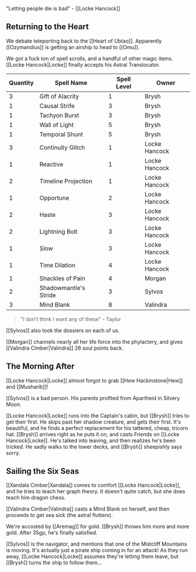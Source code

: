 "Letting people die is bad" - [[Locke Hancock]]
## Returning to the Heart
We debate teleporting back to the [[Heart of Ubtao]]. Apparently [[Ozymandius]] is getting an airship to head to [[Omu]].

We got a fuck ton of spell scrolls, and a handful of other magic items. [[Locke Hancock|Locke]] finally accepts his Astral Translocator.

| Quantity | Spell Name            | Spell Level | Owner         |
| -------- | --------------------- | ----------- | ------------- |
| 3        | Gift of Alacrity      | 1           | Brysh         |
| 1        | Causal Strife         | 3           | Brysh         |
| 1        | Tachyon Burst         | 3           | Brysh         |
| 1        | Wall of Light         | 5           | Brysh         |
| 1        | Temporal Shunt        | 5           | Brysh         |
| 3        | Continuity Glitch     | 1           | Locke Hancock |
| 1        | Reactive              | 1           | Locke Hancock |
| 2        | Timeline Projection   | 1           | Locke Hancock |
| 1        | Opportune             | 2           | Locke Hancock |
| 2        | Haste                 | 3           | Locke Hancock |
| 2        | Lightning Bolt        | 3           | Locke Hancock |
| 1        | Slow                  | 3           | Locke Hancock |
| 1        | Time Dilation         | 4           | Locke Hancock |
| 1        | Shackles of Pain      | 4           | Morgan        |
| 2        | Shadowmantle's Stride | 3           | Sylvos        |
| 3        | Mind Blank            | 8           | Valindra      |

> "I don't think I want any of these" - Taylor

[[Sylvos]] also took the dossiers on each of us.

[[Morgan]] channels nearly all her life force into the phylactery, and gives [[Valindra Cimber|Valindra]] 26 soul points back.
## The Morning After
[[Locke Hancock|Locke]] almost forgot to grab [[Hew Hackinstone|Hew]] and [[Musharib]]!

[[Sylvos]] is a bad person. His parents profited from Apartheid in Silvery Moon.

[[Locke Hancock|Locke]] runs into the Captain's cabin, but [[Brysh]] tries to get their first. He skips past her shadow creature, and gets their first. It's beautiful, and he finds a perfect replacement for his tattered, cheap, tricorn hat. [[Brysh]] arrives right as he puts it on, and casts Friends on [[Locke Hancock|Locke]]. He's talked into leaving, and then realizes he's been tricked. He sadly walks to the lower decks, and [[Brysh]] sheepishly says sorry.
## Sailing the Six Seas
[[Xandala Cimber|Xandala]] comes to comfort [[Locke Hancock|Locke]], and he tries to teach her graph theory. It doesn't quite catch, but she does teach him dragon chess.

[[Valindra Cimber|Valindra]] casts a Mind Blank on herself, and then proceeds to get sea sick (the astral flutters).

We're accosted by [[Aremag]] for gold. [[Brysh]] throws him more and more gold. After 35gp, he's finally satisfied.

[[Sylvos]] is the navigator, and mentions that one of the Mistcliff Mountains is moving. It's actually just a pirate ship coming in for an attack! As they run away, [[Locke Hancock|Locke]] assumes they're letting them leave, but [[Brysh]] turns the ship to follow them…

